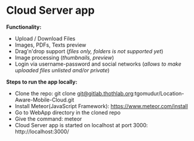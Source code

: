 Cloud Server app
================

__Functionality:__
 - Upload / Download Files
 - Images, PDFs, Texts preview
 - Drag'n'drop support (*files only, folders is not supported yet*)
 - Image processing (*thumbnails, preview*)
 - Login via username-password and social networks (*allows to make uploaded files unlisted and/or private*)

__Steps to run the app locally:__
 - Clone the repo: git clone git@gitlab.thothlab.org:tgomudur/Location-Aware-Mobile-Cloud.git
 - Install Meteor(JavaScript Framework): https://www.meteor.com/install
 - Go to WebApp directory in the cloned repo
 - Give the command: meteor
 - Cloud Server app is started on localhost at port 3000: http://localhost:3000/

